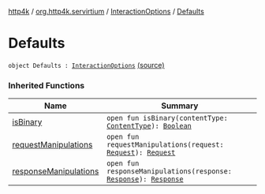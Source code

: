 [http4k](../../index.md) / [org.http4k.servirtium](../index.md) / [InteractionOptions](index.md) / [Defaults](./-defaults.md)

# Defaults

`object Defaults : `[`InteractionOptions`](index.md) [(source)](https://github.com/http4k/http4k/blob/master/http4k-testing-servirtium/src/main/kotlin/org/http4k/servirtium/InteractionOptions.kt#L13)

### Inherited Functions

| Name | Summary |
|---|---|
| [isBinary](is-binary.md) | `open fun isBinary(contentType: `[`ContentType`](../../org.http4k.core/-content-type/index.md)`): `[`Boolean`](https://kotlinlang.org/api/latest/jvm/stdlib/kotlin/-boolean/index.html) |
| [requestManipulations](request-manipulations.md) | `open fun requestManipulations(request: `[`Request`](../../org.http4k.core/-request/index.md)`): `[`Request`](../../org.http4k.core/-request/index.md) |
| [responseManipulations](response-manipulations.md) | `open fun responseManipulations(response: `[`Response`](../../org.http4k.core/-response/index.md)`): `[`Response`](../../org.http4k.core/-response/index.md) |
